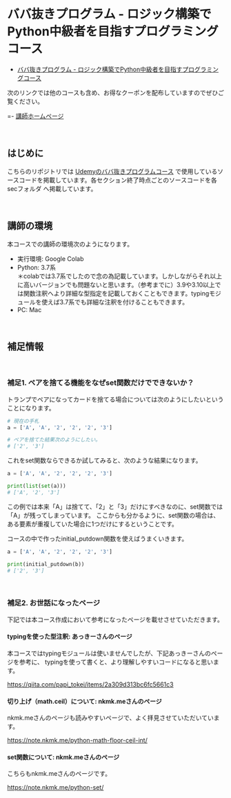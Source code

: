 # ババ抜きプログラム - ロジック構築でPython中級者を目指すプログラミングコース


- [ババ抜きプログラム - ロジック構築でPython中級者を目指すプログラミングコース](https://www.udemy.com/course/logic_python_babanuki/?referralCode=D4CD90B669B82FA756C1)

次のリンクでは他のコースも含め、お得なクーポンを配布していますのでぜひご覧ください。

=- [講師ホームページ](https://www.takux.one)

<br />

## はじめに

こちらのリポジトリでは [Udemyのババ抜きプログラムコース](https://www.udemy.com/course/logic_python_babanuki/?referralCode=D4CD90B669B82FA756C1) で使用しているソースコードを掲載しています。各セクション終了時点ごとのソースコードを各 secフォルダ へ掲載しています。

<br />

## 講師の環境

本コースでの講師の環境次のようになります。

- 実行環境: Google Colab
- Python: 3.7系  
  ＊colabでは3.7系でしたので念の為記載しています。しかしながらそれ以上に高いバージョンでも問題ないと思います。（参考までに）3.9や3.10以上では関数注釈へより詳細な型指定を記載しておくこともできます。typingモジュールを使えば3.7系でも詳細な注釈を付けることもできます。
- PC: Mac

<br />

## 補足情報

<br />

### 補足1. ペアを捨てる機能をなぜset関数だけでできないか？

トランプでペアになってカードを捨てる場合については次のようにしたいということになります。

```python
# 現在の手札
a = ['A', 'A', '2', '2', '2', '3']

# ペアを捨てた結果次のようにしたい。
# ['2', '3']
```

これをset関数ならできるか試してみると、次のような結果になります。


```python
a = ['A', 'A', '2', '2', '2', '3']

print(list(set(a)))
# ['A', '2', '3']
```

この例では本来「A」は捨てて、「2」と「3」だけにすべきなのに、set関数では「A」が残ってしまっています。
ここからも分かるように、set関数の場合は、ある要素が重複していた場合に1つだけにするということです。


コースの中で作ったinitial_putdown関数を使えばうまくいきます。

```python
a = ['A', 'A', '2', '2', '2', '3']

print(initial_putdown(b))
# ['2', '3']
```
<br />

### 補足2. お世話になったページ

下記では本コース作成において参考になったページを載せさせていただきます。

#### typingを使った型注釈: あっきーさんのページ

本コースではtypingモジュールは使いませんでしたが、下記あっきーさんのページを参考に、
typingを使って書くと、より理解しやすいコードになると思います。

https://qiita.com/papi_tokei/items/2a309d313bc6fc5661c3

#### 切り上げ（math.ceil）について: nkmk.meさんのページ

nkmk.meさんのページも読みやすいページで、よく拝見させていただいています。

https://note.nkmk.me/python-math-floor-ceil-int/

#### set関数について: nkmk.meさんのページ

こちらもnkmk.meさんのページです。

https://note.nkmk.me/python-set/



